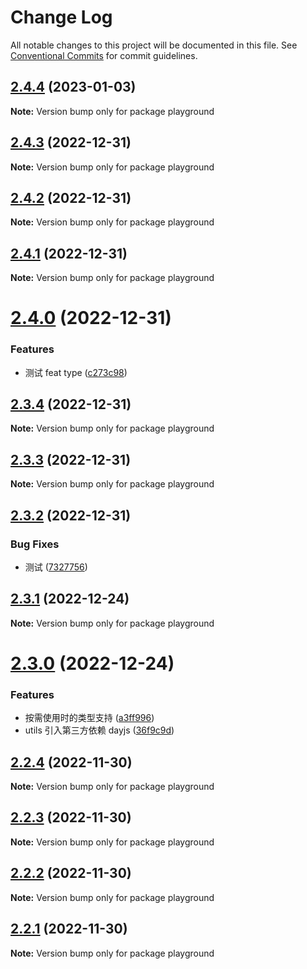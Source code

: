 # Change Log

All notable changes to this project will be documented in this file.
See [Conventional Commits](https://conventionalcommits.org) for commit guidelines.

## [2.4.4](https://github.com/cumt-robin/vue-pro-components/compare/playground@2.4.3...playground@2.4.4) (2023-01-03)

**Note:** Version bump only for package playground

## [2.4.3](https://github.com/cumt-robin/vue-pro-components/compare/playground@2.4.2...playground@2.4.3) (2022-12-31)

**Note:** Version bump only for package playground

## [2.4.2](https://github.com/cumt-robin/vue-pro-components/compare/playground@2.4.1...playground@2.4.2) (2022-12-31)

**Note:** Version bump only for package playground

## [2.4.1](https://github.com/cumt-robin/vue-pro-components/compare/playground@2.4.0...playground@2.4.1) (2022-12-31)

**Note:** Version bump only for package playground

# [2.4.0](https://github.com/cumt-robin/vue-pro-components/compare/playground@2.3.4...playground@2.4.0) (2022-12-31)

### Features

-   测试 feat type ([c273c98](https://github.com/cumt-robin/vue-pro-components/commit/c273c98b48d2e8e1b9776e23151dfc8e1b7898f7))

## [2.3.4](https://github.com/cumt-robin/vue-pro-components/compare/playground@2.3.3...playground@2.3.4) (2022-12-31)

**Note:** Version bump only for package playground

## [2.3.3](https://github.com/cumt-robin/vue-pro-components/compare/playground@2.3.2...playground@2.3.3) (2022-12-31)

**Note:** Version bump only for package playground

## [2.3.2](https://github.com/cumt-robin/vue-pro-components/compare/playground@2.3.1...playground@2.3.2) (2022-12-31)

### Bug Fixes

-   测试 ([7327756](https://github.com/cumt-robin/vue-pro-components/commit/73277560d601f1655d46a3e5e055636c51a21947))

## [2.3.1](https://github.com/cumt-robin/vue-pro-components/compare/playground@2.3.0...playground@2.3.1) (2022-12-24)

**Note:** Version bump only for package playground

# [2.3.0](https://github.com/cumt-robin/vue-pro-components/compare/playground@2.2.4...playground@2.3.0) (2022-12-24)

### Features

-   按需使用时的类型支持 ([a3ff996](https://github.com/cumt-robin/vue-pro-components/commit/a3ff9965f87b16d6aa8105fb6b7a13a9cc786bdc))
-   utils 引入第三方依赖 dayjs ([36f9c9d](https://github.com/cumt-robin/vue-pro-components/commit/36f9c9dc07e122f8bbfe75d46802da162c5aee63))

## [2.2.4](https://github.com/cumt-robin/vue-pro-components/compare/playground@2.2.3...playground@2.2.4) (2022-11-30)

**Note:** Version bump only for package playground

## [2.2.3](https://github.com/cumt-robin/vue-pro-components/compare/playground@2.2.2...playground@2.2.3) (2022-11-30)

**Note:** Version bump only for package playground

## [2.2.2](https://github.com/cumt-robin/vue-pro-components/compare/playground@2.2.1...playground@2.2.2) (2022-11-30)

**Note:** Version bump only for package playground

## [2.2.1](https://github.com/cumt-robin/vue-pro-components/compare/playground@2.2.0...playground@2.2.1) (2022-11-30)

**Note:** Version bump only for package playground
